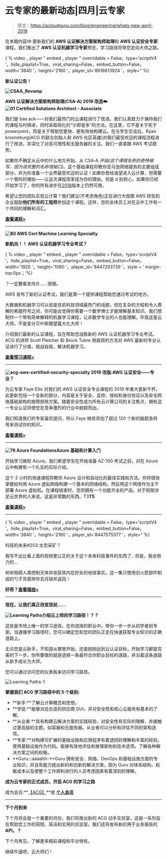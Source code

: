# 云专家的最新动态|四月|云专家

> 原文：<https://acloudguru.com/blog/engineering/whats-new-april-2019>

在本期内容中:更新我们的 **AWS 认证解决方案架构师助理**和 **AWS 认证安全专家**课程，我们推出了 **AWS 认证机器学习专家**预览，学习路径将带您走向大师之路。

{ % video _ player " embed _ player " overridable = False，type='scriptV4 '，hide_playlist=True，viral_sharing=False，embed_button=False，width='3840 '，height='2160 '，player_id='8618613924 '，style=" %}

 **新认证公告！**

**![CSAA_Revamp](img/6bec1ead9dff5181d9189c1ceda04b13.png)**

**AWS 认证解决方案架构师助理(CSA-A) 2019 改造☁️ ![01 Certified Solutions Architect - Associate](img/080e4c6eb218b76251599a2327a3a788.png)**

我们是 baa ack——对我们最热门的云课程进行了改进。我们认真致力于保持我们的课程与时俱进，同时采取简化的“少即是多”的方法。在这里，它不是关于死于 powerpoint，而是关于帮助您更快、更有效地构建云。在与学生交谈后，Ryan krooneburg(ACG 的联合创始人和 AWS 社区英雄)对我们最受欢迎的课程流程进行了改进，并深化了对高可用性和无服务器的关注。我们一直紧跟 AWS 考试趋势。

如果你不确定从云中的什么地方开始，从 CSA-A *开始(这个课程名称的奇特缩写，因为说完整的名称很拗口)*。这个基础课程将教你亚马逊网络服务的主要组成部分，并为你准备一个业界最受欢迎的认证！如果你曾经渴望进入云计算，但需要一个冒险的理由——让这次课程改革成为你的理由。但是 d 别担心，如果你已经开始学习了，你的所有进步在[2018](https://acloud.guru/learn/aws-certified-solutions-architect-associate-2018)版本上仍然可用。

希望让您的团队实现云计算？我们建议(不考虑角色)正在进行大规模 AWS 转型的企业鼓励**他们所有的工程师**参加这个课程。这样，您的全体员工对在云中工作有一个共同的理解和词汇。

**[查看课程>](https://acloud.guru/learn/aws-certified-solutions-architect-associate)**

* * *

**![80 AWS Cert Machine Learning Specialty](img/24e088080d9ee67d352d846cc85dc01f.png)**

**新航向！！ AWS 认证机器学习专业考试？**

{ % video _ player " embed _ player " overridable = False，type='scriptV4 '，hide_playlist=True，viral_sharing=False，embed_button=False，width='1920 '，height='1080 '，player_id='8447293739 '，style = ' margin-top:0px；'%}

？一定要看宣传片……很傻。

AWS 发布了新的认证考试，我们是第一个提供课程帮助您通过考试的地方。

大数据和机器学习可以说是目前科技领域最热门的话题，但在复杂的方程和令人费解的希腊符号之间，你可能会觉得你需要一个数学博士才能理解基本知识。我们想制作一个带有简单解释的机器学习课程，让非数学专业的人也能理解。毕竟这是云大师，不是变分贝叶斯期望最大化大师！

介绍我们最新的认证课程，旨在帮助您战胜新的 AWS 认证机器学习专业考试。ACG 的讲师 Scott Pletcher 和 Brock Tubre 用直观的方法对 AWS 最新的专业认证进行了分类。挑战自我，解决机器学习。

**[查看预习课程>](https://acloud.guru/learn/aws-certified-machine-learning-specialty)**

* * *

**![acg-aws-certified-security-specialty](img/ab836c348e679416c1e825d47ba429f7.png) 2019 改版:AWS 认证安全——专业？**

为云专家 Faye Ellis 对我们的 AWS 认证安全专业课程的 2019 年重大更新干杯。此更新包括一个全新的部分，内容是关于安全、监控、授权和身份验证以及安全网络基础架构的故障排除方案。随着安全性成为所有云计算公司的关注焦点，拥有这一专业认证将使您在竞争激烈的行业中脱颖而出。

我们知道我们的专家喜欢提问，所以 Faye 继续添加了超过 120 个新的脑筋急转弯来测试你的知识。

**[查看课程>](https://acloud.guru/learn/aws-certified-security-specialty)**

* * *

**![76 Azure Foundations](img/79b576bd4fd14803028028b8df0c426b.png)Azure 基础和计算入门**

开始学习微软 Azure。我们希望学生在开始准备 AZ-100 考试之前，对在 Azure 云中构建有一个扎实的实际介绍。

这个 2 小时的快速课程将教你 Azure 设计和自动化的最佳实践和方法。你将很快掌握如何用 Azure 虚拟网络构建一个基本的网络结构，然后用这个网络作为主干部署 Azure 虚拟机。在课程结束时，您将拥有一个功能齐全的产品。对于刚刚涉足云世界的人来说，这是非常酷的东西。T3**T5**

[**查看课程>**](https://acloud.guru/learn/azure-foundations-and-compute)

* * *

{ % video _ player " embed _ player " overridable = False，type='scriptV4 '，hide_playlist=True，viral_sharing=False，embed_button=False，width='3840 '，height='2160 '，player_id='8447575377 '，style=" %}

科技的未来#203:太空采矿？

我写不出比看上面的视频更公正的关于这个未来科技事件的东西了…但是，我会努力的…

听听阻碍人类控制天体并收获其内在好处的地球事实。这一集只使用旧火箭部件制成的勺子背面带你去月球并返回！

**好奇？[查看插曲>](https://acloud.guru/series/future-of-tech)**

* * *

**现在，让我们真正改变现状……**

**![Learning Paths](img/295e268f3a86512941068d0501b44226.png)介绍云上师的学习路径！？？**

这些是市场上唯一的学习途径，在你选择的职业中，带你一步一步从初学者到专家。当遵循学习路径时，您可以确定您和您的团队正走在快速获取专业知识的正确道路上。

无论您是云新手，不知道从哪里开始，还是刚刚达到云认证目标，开始学习都是完美的下一步。你所要做的就是选择一条最符合你职业目标的道路，并沿着这条道路从新手成长为大师。

您可以通过访问您的仪表板来访问学习路径。

![Learning Paths-1](img/8fbaf6bdc10b56446af62597a55ccabf.png)

**掌握我们 ACG 学习路径中的 5 个级别:**

*   **新手:**了解云计算概念和思想。
*   **学徒:**能够浏览合适的供应商 GUI，并对安全性和核心云服务有基本的了解。
*   **从业者:**具有构建云解决方案的实践经验，对安全性有实际的理解，并接触过更高级的主题，如容器和无服务器。从业者可以分析和评估不同的架构选项。
*   **专家:**对构建可扩展的基础设施和应用程序有着透彻的理解和丰富的经验。使用基础设施作为代码。能够有效地评估和推理架构和技术选项。了解各种解决方案之间的权衡。
*   **Guru:::aaaahh::**Guru 拥有安全、网络、DevOps 和基础设施方面的专业知识，并且有能力提出新的和创新的解决方案，因为 Guru 对体系结构、权衡成本以及使整个工作顺利进行的人员考虑因素有着深刻的理解。

**成为云专家的正式成员，开启 ACG 的学习之路**

成为会员:**[【ACG】](https://acloud.guru/cloud-training-for-business)**或 **[个人会员](https://acloud.guru/membership)**

* * *

**下个月到来**

下个月将会是一个重要的月份，我们将推出新的 ACG 动手实验室，这是一系列旨在帮助您工作的简短、简洁和实用的实验室。我们还将发布新的用于业务报告的 **API。？**

下个月再见，了解更多精彩课程和平台特性。

继续牛逼吧，云大师们！